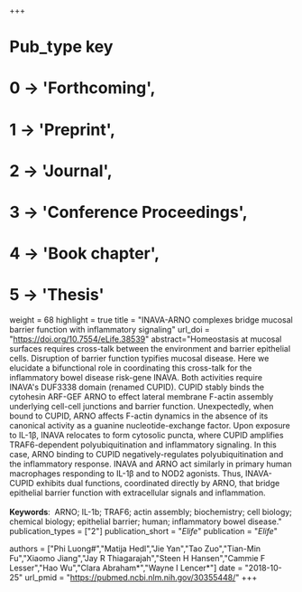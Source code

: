+++
# Pub_type key
# 0 -> 'Forthcoming',
# 1 -> 'Preprint',
# 2 -> 'Journal',
# 3 -> 'Conference Proceedings',
# 4 -> 'Book chapter',
# 5 -> 'Thesis'

weight = 68
highlight = true
title = "INAVA-ARNO complexes bridge mucosal barrier function with inflammatory signaling"
url_doi = "https://doi.org/10.7554/eLife.38539"
abstract="Homeostasis at mucosal surfaces requires cross-talk between the environment and barrier epithelial cells. Disruption of barrier function typifies mucosal disease. Here we elucidate a bifunctional role in coordinating this cross-talk for the inflammatory bowel disease risk-gene INAVA. Both activities require INAVA's DUF3338 domain (renamed CUPID). CUPID stably binds the cytohesin ARF-GEF ARNO to effect lateral membrane F-actin assembly underlying cell-cell junctions and barrier function. Unexpectedly, when bound to CUPID, ARNO affects F-actin dynamics in the absence of its canonical activity as a guanine nucleotide-exchange factor. Upon exposure to IL-1β, INAVA relocates to form cytosolic puncta, where CUPID amplifies TRAF6-dependent polyubiquitination and inflammatory signaling. In this case, ARNO binding to CUPID negatively-regulates polyubiquitination and the inflammatory response. INAVA and ARNO act similarly in primary human macrophages responding to IL-1β and to NOD2 agonists. Thus, INAVA-CUPID exhibits dual functions, coordinated directly by ARNO, that bridge epithelial barrier function with extracellular signals and inflammation.<br><br>**Keywords**: &nbsp;ARNO; IL-1b; TRAF6; actin assembly; biochemistry; cell biology; chemical biology; epithelial barrier; human; inflammatory bowel disease."
publication_types = ["2"]
publication_short = "*Elife*"
publication = "*Elife*"

authors = ["Phi Luong#","Matija Hedl","Jie Yan","Tao Zuo","Tian-Min Fu","Xiaomo Jiang","Jay R Thiagarajah","Steen H Hansen","Cammie F Lesser","Hao Wu","Clara Abraham*","Wayne I Lencer*"]
date = "2018-10-25"
url_pmid = "https://pubmed.ncbi.nlm.nih.gov/30355448/"
+++
